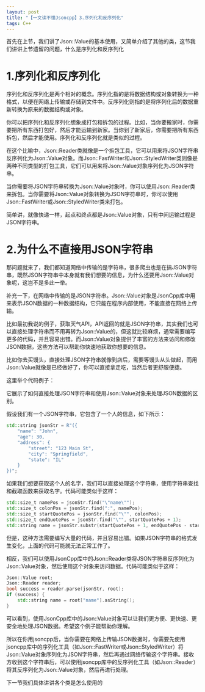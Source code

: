 ```yaml
---
layout: post
title: "【一文读不懂Jsoncpp】3.序列化和反序列化"
tags: C++
---
```


首先在上节，我们讲了Json::Value的基本使用，又简单介绍了其他的类，这节我们讲讲上节遗留的问题，什么是序列化和反序列化

# 1.序列化和反序列化

序列化和反序列化是两个相对的概念。序列化指的是将数据结构或对象转换为一种格式，以便在网络上传输或存储到文件中。反序列化则指的是将序列化后的数据重新转换为原来的数据结构或对象。

你可以把序列化和反序列化想象成打包和拆包的过程。比如，当你要搬家时，你需要把所有东西打包好，然后才能运输到新家。当你到了新家后，你需要把所有东西拆包，然后才能使用。序列化和反序列化就是类似的过程。

在这个比喻中，Json::Reader类就像是一个拆包工具，它可以用来将JSON字符串反序列化为Json::Value对象。而Json::FastWriter和Json::StyledWriter类则像是两种不同类型的打包工具，它们可以用来将Json::Value对象序列化为JSON字符串。

当你需要将JSON字符串转换为Json::Value对象时，你可以使用Json::Reader类来拆包。当你需要将Json::Value对象转换为JSON字符串时，你可以使用Json::FastWriter或Json::StyledWriter类来打包。

简单讲，就像快递一样，起点和终点都是Json::Value对象，只有中间运输过程是JSON字符串。

# 2.为什么不直接用JSON字符串

那问题就来了，我们都知道网络中传输的是字符串，很多爬虫也是在搞JSON字符串，既然JSON字符串中本身就有我们想要的信息，为什么还要用Json::Value对象呢，这岂不是多此一举。

补充一下，在网络中传输的是JSON字符串。Json::Value对象是JsonCpp库中用来表示JSON数据的一种数据结构，它只能在程序内部使用，不能直接在网络上传输。

比如最初我说的例子，获取天气API，API返回的就是JSON字符串，其实我们也可以直接处理字符串而不用再转为Json::Value的，但这就比较麻烦，通常需要编写更多的代码，并且容易出错。而Json::Value对象提供了丰富的方法来访问和修改JSON数据，这些方法可以帮助你快速地获取你想要的信息。

比如你去买馒头，直接处理JSON字符串就像到店后，需要等馒头从头做起，而用Json::Value就像是已经做好了，你可以直接拿走吃，当然后者更舒服便捷。

这里举个代码例子：

它展示了如何直接处理JSON字符串和使用Json::Value对象来处理JSON数据的区别。

假设我们有一个JSON字符串，它包含了一个人的信息，如下所示：

```c++
std::string jsonStr = R"({
    "name": "John",
    "age": 30,
    "address": {
        "street": "123 Main St",
        "city": "Springfield",
        "state": "IL"
    }
})";
```

如果我们想要获取这个人的名字，我们可以直接处理这个字符串，使用字符串查找和截取函数来获取名字。代码可能类似于这样：

```cpp
std::size_t namePos = jsonStr.find("\"name\"");
std::size_t colonPos = jsonStr.find(":", namePos);
std::size_t startQuotePos = jsonStr.find("\"", colonPos);
std::size_t endQuotePos = jsonStr.find("\"", startQuotePos + 1);
std::string name = jsonStr.substr(startQuotePos + 1, endQuotePos - startQuotePos - 1);
```

但是，这种方法需要编写大量的代码，并且容易出错。如果JSON字符串的格式发生变化，上面的代码可能就无法正常工作了。

相反，我们可以使用JsonCpp库中的Json::Reader类将JSON字符串反序列化为Json::Value对象，然后使用这个对象来访问数据。代码可能类似于这样：

```cpp
Json::Value root;
Json::Reader reader;
bool success = reader.parse(jsonStr, root);
if (success) {
    std::string name = root["name"].asString();
}
```

可以看到，使用JsonCpp库中的Json::Value对象可以让我们更方便、更快速、更安全地处理JSON数据。希望这个例子能帮助你理解。

所以在你用jsoncpp后，当你需要在网络上传输JSON数据时，你需要先使用jsoncpp库中的序列化工具（如Json::FastWriter或Json::StyledWriter）将Json::Value对象序列化为JSON字符串，然后再通过网络传输这个字符串。接收方收到这个字符串后，可以使用jsoncpp库中的反序列化工具（如Json::Reader）将其反序列化为Json::Value对象，然后再进行处理。

下一节我们具体讲讲各个类是怎么使用的
